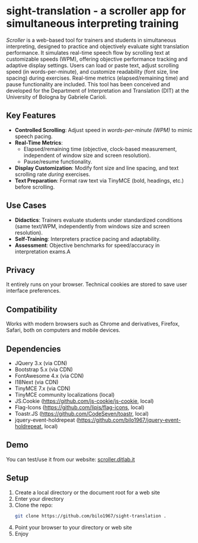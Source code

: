 # sight-translation - a scroller app for simultaneous interpreting training
_Scroller_ is a web-based tool for trainers and students in simultaneous interpreting, designed to practice and objectively evaluate sight translation performance. It simulates real-time speech flow by scrolling text at customizable speeds (WPM), offering objective performance tracking and adaptive display settings. 
Users can load or paste text, adjust scrolling speed (in words-per-minute), and customize readability (font size, line spacing) during exercises. Real-time metrics (elapsed/remaining time) and pause functionality are included.
This tool has been conceived and developed for the Department of Interpretation and Translation (DIT) at the University of Bologna by Gabriele Carioli.

## Key Features  
- **Controlled Scrolling**: Adjust speed in *words-per-minute (WPM)* to mimic speech pacing.  
- **Real-Time Metrics**:  
  - Elapsed/remaining time (objective, clock-based measurement, independent of window size and screen resolution).
  - Pause/resume functionality.  
- **Display Customization**: Modify font size and line spacing, and text scrolling rate *during* exercises.  
- **Text Preparation**: Format raw text via TinyMCE (bold, headings, etc.) before scrolling.

## Use Cases  
- **Didactics**: Trainers evaluate students under standardized conditions (same text/WPM, independently from windows size and screen resolution).  
- **Self-Training**: Interpreters practice pacing and adaptability.  
- **Assessment**: Objective benchmarks for speed/accuracy in interpretation exams.A

## Privacy
It entirely runs on your browser. Technical cookies are stored to save user interface preferences.

## Compatibility
Works with modern browsers such as Chrome and derivatives, Firefox, Safari, both on computers and mobile devices.

## Dependencies
- JQuery 3.x (via CDN)
- Bootstrap 5.x (via CDN)
- FontAwesome 4.x (via CDN)
- I18Next (via CDN)
- TinyMCE 7.x (via CDN)
- TinyMCE community localizations (local)
- JS.Cookie (https://github.com/js-cookie/js-cookie, local)
- Flag-Icons (https://github.com/lipis/flag-icons, local)
- Toastr.JS (https://github.com/CodeSeven/toastr, local)
- jquery-event-holdrepeat (https://github.com/bilo1967/jquery-event-holdrepeat, local)

## Demo
You can test/use it from our website: [scroller.ditlab.it](https://scroller.ditlab.it/)

## Setup  
1. Create a local directory or the document root for a web site
2. Enter your directory
3. Clone the repo:  
   ```bash  
   git clone https://github.com/bilo1967/sight-translation .
   ```
4. Point your browser to your directory or web site
5. Enjoy
